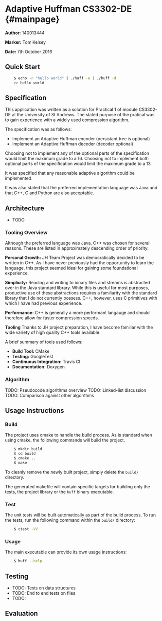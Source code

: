 Adaptive Huffman CS3302-DE                                           {#mainpage}
===========================

**Author:** 140013444

**Marker:** Tom Kelsey

**Date:** 7th October 2016

Quick Start
-----
``` sh
	$ echo -n "hello world" | ./huff -e | ./huff -d
	>> hello world
```
 
Specification
-------------
This application was written as a solution for Practical 1 of module CS3302-DE at the University of St Andrews.
The stated purpose of the pratical was to gain experience with a widely used compression algorithm.

The specification was as follows:

- Implement an Adaptive Huffman encoder (persistant tree is optional)
- Implement an Adaptive Huffman decoder (decoder optional)

Choosing not to implement any of the optional parts of the specification would limit the maximum grade to a 16.
Choosing not to implement both optional parts of the specification would limit the maximum grade to a 13.

It was specified that any reasonable adaptive algorithm could be implemented.

It was also stated that the preferred implementation language was Java and that C++, C and Python are also acceptable.

Architecture
------------
- TODO

### Tooling Overview
Although the preferred language was Java, C++ was chosen for several reasons. 
These are listed in approximately descending order of priority:

**Personal Growth:**
JH Team Project was democratically decided to be written in C++. 
As I have never previously had the opportunity to learn the language, this project seemed ideal for gaining some foundational experience.

**Simplicity:**
Reading and writing to binary files and streams is abstracted over in the Java standard library. 
While this is useful for most purposes, productive use of these abstractions requires a familiarity with the standard library that I do not currently possess. 
C++, however, uses C primitives with which I have had previous experience.

**Performance:**
C++ is generally a more performant langauge and should therefore allow for faster compression speeds.

**Tooling**
Thanks to JH project preparation, I have become familiar with the wide variety of high quality C++ tools available.

A brief summary of tools used follows:

- **Build Tool:** CMake
- **Testing:** GoogleTest
- **Continuous Integration:** Travis CI
- **Documentation:** Doxygen


### Algorithm

TODO: Pseudocode algorithms overview
TODO: Linked-list discussion
TODO: Comparison against other algorithms

Usage Instructions
-----

### Build

The project uses cmake to handle the build process. 
As is standard when using cmake, the following commands will build the project.

``` sh 
	$ mkdir build
	$ cd build
	$ cmake ..
	$ make 
``` 

To cleanly remove the newly built project, simply delete the `build/` directory.

The generated makefile will contain specific targets for building only the tests, the project library or the `huff` binary executable.

### Test

The unit tests will be built automatically as part of the build process.
To run the tests, run the following command within the `build/` directory:

``` sh 
	$ ctest -VV
```

### Usage
 
The main executable can provide its own usage instructions:

``` sh
	$ huff --help
```



Testing
-------


- TODO: Tests on data structures
- TODO: End to end tests on files
- TODO:  



Evaluation
----------
 
 
 

